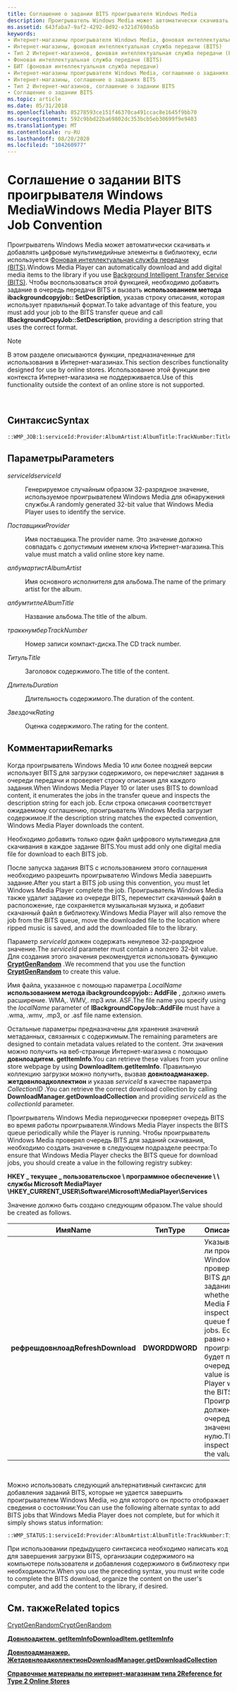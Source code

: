 ```yaml
---
title: Соглашение о задании BITS проигрывателя Windows Media
description: Проигрыватель Windows Media может автоматически скачивать и добавлять цифровые мультимедийные элементы в библиотеку, если используется фоновая интеллектуальная служба передачи (BITS).
ms.assetid: 643faba7-9af2-4292-8d92-e321d7690a5b
keywords:
- Интернет-магазины проигрывателя Windows Media, фоновая интеллектуальная служба передачи (BITS)
- Интернет-магазины, фоновая интеллектуальная служба передачи (BITS)
- Тип 2 Интернет-магазинов, фоновая интеллектуальная служба передачи (BITS)
- Фоновая интеллектуальная служба передачи (BITS)
- БИТ (фоновая интеллектуальная служба передачи)
- Интернет-магазины проигрывателя Windows Media, соглашение о заданиях BITS
- Интернет-магазины, соглашение о заданиях BITS
- Тип 2 Интернет-магазинов, соглашение о задании BITS
- Соглашение о задании BITS
ms.topic: article
ms.date: 05/31/2018
ms.openlocfilehash: 85278593ce151f46370ca491ccac8e1645f9bb70
ms.sourcegitcommit: 592c9bbd22ba69802dc353bcb5eb30699f9e9403
ms.translationtype: MT
ms.contentlocale: ru-RU
ms.lasthandoff: 08/20/2020
ms.locfileid: "104260977"
---
```

# <a name="windows-media-player-bits-job-convention"></a><span data-ttu-id="62d4e-112">Соглашение о задании BITS проигрывателя Windows Media</span><span class="sxs-lookup"><span data-stu-id="62d4e-112">Windows Media Player BITS Job Convention</span></span>

<span data-ttu-id="62d4e-113">Проигрыватель Windows Media может автоматически скачивать и добавлять цифровые мультимедийные элементы в библиотеку, если используется [Фоновая интеллектуальная служба передачи (BITS)](/windows/desktop/Bits/background-intelligent-transfer-service-portal).</span><span class="sxs-lookup"><span data-stu-id="62d4e-113">Windows Media Player can automatically download and add digital media items to the library if you use [Background Intelligent Transfer Service (BITS)](/windows/desktop/Bits/background-intelligent-transfer-service-portal).</span></span> <span data-ttu-id="62d4e-114">Чтобы воспользоваться этой функцией, необходимо добавить задание в очередь передачи BITS и вызвать **использованием метода ibackgroundcopyjob:: SetDescription**, указав строку описания, которая использует правильный формат.</span><span class="sxs-lookup"><span data-stu-id="62d4e-114">To take advantage of this feature, you must add your job to the BITS transfer queue and call **IBackgroundCopyJob::SetDescription**, providing a description string that uses the correct format.</span></span>

> [!Note]  
> <span data-ttu-id="62d4e-115">В этом разделе описываются функции, предназначенные для использования в Интернет-магазинах.</span><span class="sxs-lookup"><span data-stu-id="62d4e-115">This section describes functionality designed for use by online stores.</span></span> <span data-ttu-id="62d4e-116">Использование этой функции вне контекста Интернет-магазина не поддерживается.</span><span class="sxs-lookup"><span data-stu-id="62d4e-116">Use of this functionality outside the context of an online store is not supported.</span></span>

 

## <a name="syntax"></a><span data-ttu-id="62d4e-117">Синтаксис</span><span class="sxs-lookup"><span data-stu-id="62d4e-117">Syntax</span></span>

``` syntax
::WMP_JOB:1:serviceId:Provider:AlbumArtist:AlbumTitle:TrackNumber:Title:Duration:Rating
```

## <a name="parameters"></a><span data-ttu-id="62d4e-118">Параметры</span><span class="sxs-lookup"><span data-stu-id="62d4e-118">Parameters</span></span>

<dl> <dt>

<span data-ttu-id="62d4e-119"><span id="serviceId"></span><span id="serviceid"></span><span id="SERVICEID"></span>*serviceId*</span><span class="sxs-lookup"><span data-stu-id="62d4e-119"><span id="serviceId"></span><span id="serviceid"></span><span id="SERVICEID"></span>*serviceId*</span></span>
</dt> <dd>

<span data-ttu-id="62d4e-120">Генерируемое случайным образом 32-разрядное значение, используемое проигрывателем Windows Media для обнаружения службы.</span><span class="sxs-lookup"><span data-stu-id="62d4e-120">A randomly generated 32-bit value that Windows Media Player uses to identify the service.</span></span>

</dd> <dt>

<span data-ttu-id="62d4e-121"><span id="Provider"></span><span id="provider"></span><span id="PROVIDER"></span>*Поставщики*</span><span class="sxs-lookup"><span data-stu-id="62d4e-121"><span id="Provider"></span><span id="provider"></span><span id="PROVIDER"></span>*Provider*</span></span>
</dt> <dd>

<span data-ttu-id="62d4e-122">Имя поставщика.</span><span class="sxs-lookup"><span data-stu-id="62d4e-122">The provider name.</span></span> <span data-ttu-id="62d4e-123">Это значение должно совпадать с допустимым именем ключа Интернет-магазина.</span><span class="sxs-lookup"><span data-stu-id="62d4e-123">This value must match a valid online store key name.</span></span>

</dd> <dt>

<span data-ttu-id="62d4e-124"><span id="AlbumArtist"></span><span id="albumartist"></span><span id="ALBUMARTIST"></span>*албумартист*</span><span class="sxs-lookup"><span data-stu-id="62d4e-124"><span id="AlbumArtist"></span><span id="albumartist"></span><span id="ALBUMARTIST"></span>*AlbumArtist*</span></span>
</dt> <dd>

<span data-ttu-id="62d4e-125">Имя основного исполнителя для альбома.</span><span class="sxs-lookup"><span data-stu-id="62d4e-125">The name of the primary artist for the album.</span></span>

</dd> <dt>

<span data-ttu-id="62d4e-126"><span id="AlbumTitle"></span><span id="albumtitle"></span><span id="ALBUMTITLE"></span>*албумтитле*</span><span class="sxs-lookup"><span data-stu-id="62d4e-126"><span id="AlbumTitle"></span><span id="albumtitle"></span><span id="ALBUMTITLE"></span>*AlbumTitle*</span></span>
</dt> <dd>

<span data-ttu-id="62d4e-127">Название альбома.</span><span class="sxs-lookup"><span data-stu-id="62d4e-127">The title of the album.</span></span>

</dd> <dt>

<span data-ttu-id="62d4e-128"><span id="TrackNumber"></span><span id="tracknumber"></span><span id="TRACKNUMBER"></span>*траккнумбер*</span><span class="sxs-lookup"><span data-stu-id="62d4e-128"><span id="TrackNumber"></span><span id="tracknumber"></span><span id="TRACKNUMBER"></span>*TrackNumber*</span></span>
</dt> <dd>

<span data-ttu-id="62d4e-129">Номер записи компакт-диска.</span><span class="sxs-lookup"><span data-stu-id="62d4e-129">The CD track number.</span></span>

</dd> <dt>

<span data-ttu-id="62d4e-130"><span id="Title"></span><span id="title"></span><span id="TITLE"></span>*Титуль*</span><span class="sxs-lookup"><span data-stu-id="62d4e-130"><span id="Title"></span><span id="title"></span><span id="TITLE"></span>*Title*</span></span>
</dt> <dd>

<span data-ttu-id="62d4e-131">Заголовок содержимого.</span><span class="sxs-lookup"><span data-stu-id="62d4e-131">The title of the content.</span></span>

</dd> <dt>

<span data-ttu-id="62d4e-132"><span id="Duration"></span><span id="duration"></span><span id="DURATION"></span>*Длитель*</span><span class="sxs-lookup"><span data-stu-id="62d4e-132"><span id="Duration"></span><span id="duration"></span><span id="DURATION"></span>*Duration*</span></span>
</dt> <dd>

<span data-ttu-id="62d4e-133">Длительность содержимого.</span><span class="sxs-lookup"><span data-stu-id="62d4e-133">The duration of the content.</span></span>

</dd> <dt>

<span data-ttu-id="62d4e-134"><span id="Rating"></span><span id="rating"></span><span id="RATING"></span>*Звездочк*</span><span class="sxs-lookup"><span data-stu-id="62d4e-134"><span id="Rating"></span><span id="rating"></span><span id="RATING"></span>*Rating*</span></span>
</dt> <dd>

<span data-ttu-id="62d4e-135">Оценка содержимого.</span><span class="sxs-lookup"><span data-stu-id="62d4e-135">The rating for the content.</span></span>

</dd> </dl>

## <a name="remarks"></a><span data-ttu-id="62d4e-136">Комментарии</span><span class="sxs-lookup"><span data-stu-id="62d4e-136">Remarks</span></span>

<span data-ttu-id="62d4e-137">Когда проигрыватель Windows Media 10 или более поздней версии использует BITS для загрузки содержимого, он перечисляет задания в очереди передачи и проверяет строку описания для каждого задания.</span><span class="sxs-lookup"><span data-stu-id="62d4e-137">When Windows Media Player 10 or later uses BITS to download content, it enumerates the jobs in the transfer queue and inspects the description string for each job.</span></span> <span data-ttu-id="62d4e-138">Если строка описания соответствует ожидаемому соглашению, проигрыватель Windows Media загрузит содержимое.</span><span class="sxs-lookup"><span data-stu-id="62d4e-138">If the description string matches the expected convention, Windows Media Player downloads the content.</span></span>

<span data-ttu-id="62d4e-139">Необходимо добавить только один файл цифрового мультимедиа для скачивания в каждое задание BITS.</span><span class="sxs-lookup"><span data-stu-id="62d4e-139">You must add only one digital media file for download to each BITS job.</span></span>

<span data-ttu-id="62d4e-140">После запуска задания BITS с использованием этого соглашения необходимо разрешить проигрывателю Windows Media завершить задание.</span><span class="sxs-lookup"><span data-stu-id="62d4e-140">After you start a BITS job using this convention, you must let Windows Media Player complete the job.</span></span> <span data-ttu-id="62d4e-141">Проигрыватель Windows Media также удалит задание из очереди BITS, переместит скачанный файл в расположение, где сохраняется музыкальная музыка, и добавит скачанный файл в библиотеку.</span><span class="sxs-lookup"><span data-stu-id="62d4e-141">Windows Media Player will also remove the job from the BITS queue, move the downloaded file to the location where ripped music is saved, and add the downloaded file to the library.</span></span>

<span data-ttu-id="62d4e-142">Параметр *serviceId* должен содержать ненулевое 32-разрядное значение.</span><span class="sxs-lookup"><span data-stu-id="62d4e-142">The *serviceId* parameter must contain a nonzero 32-bit value.</span></span> <span data-ttu-id="62d4e-143">Для создания этого значения рекомендуется использовать функцию [**CryptGenRandom**](/windows/desktop/api/wincrypt/nf-wincrypt-cryptgenrandom) .</span><span class="sxs-lookup"><span data-stu-id="62d4e-143">We recommend that you use the function [**CryptGenRandom**](/windows/desktop/api/wincrypt/nf-wincrypt-cryptgenrandom) to create this value.</span></span>

<span data-ttu-id="62d4e-144">Имя файла, указанное с помощью параметра *LocalName* **использованием метода ibackgroundcopyjob:: AddFile** , должно иметь расширение. WMA,. WMV,. mp3 или. ASF.</span><span class="sxs-lookup"><span data-stu-id="62d4e-144">The file name you specify using the *localName* parameter of **IBackgroundCopyJob::AddFile** must have a .wma, .wmv, .mp3, or .asf file name extension.</span></span>

<span data-ttu-id="62d4e-145">Остальные параметры предназначены для хранения значений метаданных, связанных с содержимым.</span><span class="sxs-lookup"><span data-stu-id="62d4e-145">The remaining parameters are designed to contain metadata values related to the content.</span></span> <span data-ttu-id="62d4e-146">Эти значения можно получить на веб-странице Интернет-магазина с помощью **довнлоадитем. getItemInfo**.</span><span class="sxs-lookup"><span data-stu-id="62d4e-146">You can retrieve these values from your online store webpage by using **DownloadItem.getItemInfo**.</span></span> <span data-ttu-id="62d4e-147">Правильную коллекцию загрузки можно получить, вызвав **довнлоадманажер. жетдовнлоадколлектион** и указав *serviceId* в качестве параметра *CollectionID* .</span><span class="sxs-lookup"><span data-stu-id="62d4e-147">You can retrieve the correct download collection by calling **DownloadManager.getDownloadCollection** and providing *serviceId* as the *collectionId* parameter.</span></span>

<span data-ttu-id="62d4e-148">Проигрыватель Windows Media периодически проверяет очередь BITS во время работы проигрывателя.</span><span class="sxs-lookup"><span data-stu-id="62d4e-148">Windows Media Player inspects the BITS queue periodically while the Player is running.</span></span> <span data-ttu-id="62d4e-149">Чтобы проигрыватель Windows Media проверял очередь BITS для заданий скачивания, необходимо создать значение в следующем подразделе реестра:</span><span class="sxs-lookup"><span data-stu-id="62d4e-149">To ensure that Windows Media Player checks the BITS queue for download jobs, you should create a value in the following registry subkey:</span></span>

<span data-ttu-id="62d4e-150">**HKEY \_ текущее \_ пользовательское \\ программное обеспечение \\ \\ службы Microsoft MediaPlayer \\**</span><span class="sxs-lookup"><span data-stu-id="62d4e-150">**HKEY\_CURRENT\_USER\\Software\\Microsoft\\MediaPlayer\\Services**</span></span>

<span data-ttu-id="62d4e-151">Значение должно быть создано следующим образом.</span><span class="sxs-lookup"><span data-stu-id="62d4e-151">The value should be created as follows.</span></span>



| <span data-ttu-id="62d4e-152">Имя</span><span class="sxs-lookup"><span data-stu-id="62d4e-152">Name</span></span>                | <span data-ttu-id="62d4e-153">Тип</span><span class="sxs-lookup"><span data-stu-id="62d4e-153">Type</span></span>      | <span data-ttu-id="62d4e-154">Описание</span><span class="sxs-lookup"><span data-stu-id="62d4e-154">Description</span></span>                                                                                                                                                                                                          |
|---------------------|-----------|----------------------------------------------------------------------------------------------------------------------------------------------------------------------------------------------------------------------|
| <span data-ttu-id="62d4e-155">**рефрешдовнлоад**</span><span class="sxs-lookup"><span data-stu-id="62d4e-155">**RefreshDownload**</span></span> | <span data-ttu-id="62d4e-156">**DWORD**</span><span class="sxs-lookup"><span data-stu-id="62d4e-156">**DWORD**</span></span> | <span data-ttu-id="62d4e-157">Указывает, должен ли проигрыватель Windows Media проверять очередь BITS для загрузки заданий.</span><span class="sxs-lookup"><span data-stu-id="62d4e-157">Specifies whether Windows Media Player should inspect the BITS queue for download jobs.</span></span> <span data-ttu-id="62d4e-158">Если значение равно нулю, проигрыватель не будет проверять очередь BITS.</span><span class="sxs-lookup"><span data-stu-id="62d4e-158">If the value is zero, the Player will not inspect the BITS queue.</span></span> <span data-ttu-id="62d4e-159">Проигрыватель должен проверить очередь, если значение не равно нулю.</span><span class="sxs-lookup"><span data-stu-id="62d4e-159">The Player must inspect the queue if the value is nonzero.</span></span> |



 

<span data-ttu-id="62d4e-160">Можно использовать следующий альтернативный синтаксис для добавления заданий BITS, которые не удается завершить проигрывателем Windows Media, но для которого он просто отображает сведения о состоянии:</span><span class="sxs-lookup"><span data-stu-id="62d4e-160">You can use the following alternate syntax to add BITS jobs that Windows Media Player does not complete, but for which it simply shows status information:</span></span>

``` syntax
::WMP_STATUS:1:serviceId:Provider:AlbumArtist:AlbumTitle:TrackNumber:Title:Duration:Rating
```

<span data-ttu-id="62d4e-161">При использовании предыдущего синтаксиса необходимо написать код для завершения загрузки BITS, организации содержимого на компьютере пользователя и добавления содержимого в библиотеку при необходимости.</span><span class="sxs-lookup"><span data-stu-id="62d4e-161">When you use the preceding syntax, you must write code to complete the BITS download, organize the content on the user's computer, and add the content to the library, if desired.</span></span>

## <a name="related-topics"></a><span data-ttu-id="62d4e-162">См. также</span><span class="sxs-lookup"><span data-stu-id="62d4e-162">Related topics</span></span>

<dl> <dt>

[<span data-ttu-id="62d4e-163">CryptGenRandom</span><span class="sxs-lookup"><span data-stu-id="62d4e-163">CryptGenRandom</span></span>](/windows/desktop/api/wincrypt/nf-wincrypt-cryptgenrandom)
</dt> <dt>

[<span data-ttu-id="62d4e-164">**Довнлоадитем. getItemInfo**</span><span class="sxs-lookup"><span data-stu-id="62d4e-164">**DownloadItem.getItemInfo**</span></span>](downloaditem-getiteminfo.md)
</dt> <dt>

[<span data-ttu-id="62d4e-165">**Довнлоадманажер. Жетдовнлоадколлектион**</span><span class="sxs-lookup"><span data-stu-id="62d4e-165">**DownloadManager.getDownloadCollection**</span></span>](downloadmanager-getdownloadcollection.md)
</dt> <dt>

[<span data-ttu-id="62d4e-166">**Справочные материалы по интернет-магазинам типа 2**</span><span class="sxs-lookup"><span data-stu-id="62d4e-166">**Reference for Type 2 Online Stores**</span></span>](reference-for-type-2-online-stores.md)
</dt> </dl>

 

 
